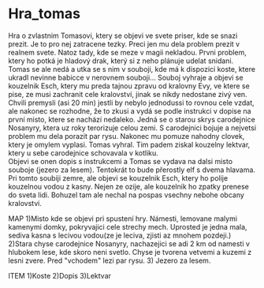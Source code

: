 # Hra_tomas
Hra o zvlastnim Tomasovi, ktery se objevi ve svete priser, kde se snazi prezit. Je to pro nej zatracene tezky. Preci jen mu dela problem prezit v realnem svete. Natoz tady, kde se meze v magii nekladou.
Prvni problem, ktery ho potká je hladový drak, který si z neho plánuje udelat snidani. 
Tomas se ale nedá a utka se s nim v souboji, kde má k dispozici koste, ktere ukradl nevinne babicce v nerovnem souboji...
Souboj vyhraje a objevi se kouzelnik Esch, ktery mu preda tajnou zpravu od kralovny Evy, ve ktere se pise, ze musi zachranit cele kralovství, jinak se nikdy nedostane zivý ven.
Chvili premysli (asi 20 min) jestli by nebylo jednodussi to rovnou cele vzdat, ale nakonec se rozhodne, že to zkusi a vydá se podle instrukci v dopise na první misto, ktere se nachází nedaleko. Jedná se o starou skrys carodejnice Nosanyry, ktera uz roky terorizuje celou zemi.
S carodejnici bojuje a nejvetsi problem mu dela porazit par rysu. Nakonec mu pomuze nahodny clovek, ktery je omylem vyplasi. Tomas vyhral. Tim padem ziskal kouzelny lektvar, ktery u sebe carodejnice schovavala v kotliku.  
Objevi se onen dopis s instrukcemi a Tomas se vydava na dalsi misto souboje (jezero za lesem). Tentokrát to bude přerostly elf s dvema hlavama. Pri tomto soubiji zemre, ale objevi se kouzelnik Esch, ktery ho polije kouzelnou vodou z kasny. Nejen ze ozije, ale kouzelnik ho zpatky prenese do sveta lidi. Bohuzel tam ale nechal na pospas vsechny nebohe obcany kralovstvi. 


MAP
1)Misto kde se objevi pri spustení hry. Námesti, lemovane malymi kamenymi domky, pokryvajici cele strechy mech. Uprosted je jedna mala, sediva kasna s lecivou vodou(ze je leciva, zjisti az mnohem pozdeji.)
2)Stara chyse carodejnice Nosanyry, nachazejici se adi 2 km od namesti v hlubokem lese, kde skoro neni svetlo. Chyse je tvorena vetvemi a kuzemi z lesni zvere. Pred "vchodem" lezi par rysu.
3) Jezero za lesem.

ITEM
1)Koste
2)Dopis
3)Lektvar
